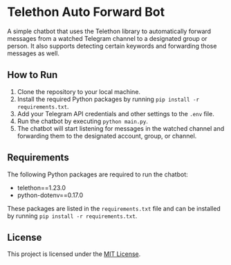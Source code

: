 # Telethon Auto Forward Bot

A simple chatbot that uses the Telethon library to automatically forward messages from a watched Telegram channel to a designated group or person. It also supports detecting certain keywords and forwarding those messages as well.

## How to Run

1. Clone the repository to your local machine.
2. Install the required Python packages by running `pip install -r requirements.txt`.
3. Add your Telegram API credentials and other settings to the `.env` file.
4. Run the chatbot by executing `python main.py`.
5. The chatbot will start listening for messages in the watched channel and forwarding them to the designated account, group, or channel.

## Requirements

The following Python packages are required to run the chatbot:

- telethon==1.23.0
- python-dotenv==0.17.0

These packages are listed in the `requirements.txt` file and can be installed by running `pip install -r requirements.txt`.

## License

This project is licensed under the [MIT License](https://opensource.org/licenses/MIT).
